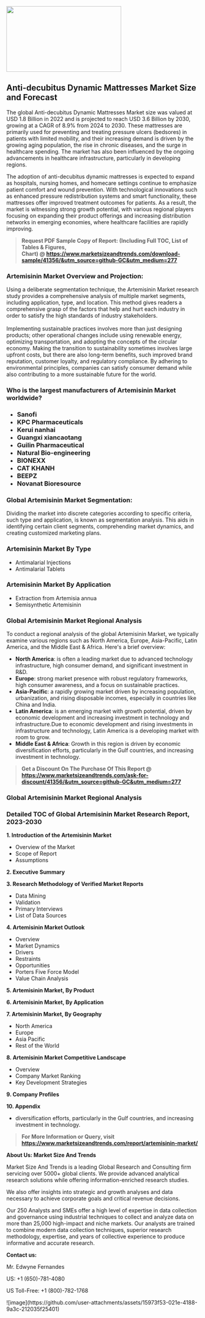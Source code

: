 <p><img class="alignnone size-medium wp-image-20088" src="https://ffe5etoiles.com/wp-content/uploads/2024/12/MST1-300x171.png" alt="" width="300" height="171" /></p><h2>Anti-decubitus Dynamic Mattresses Market Size and Forecast</h2><p>The global Anti-decubitus Dynamic Mattresses Market size was valued at USD 1.8 Billion in 2022 and is projected to reach USD 3.6 Billion by 2030, growing at a CAGR of 8.9% from 2024 to 2030. These mattresses are primarily used for preventing and treating pressure ulcers (bedsores) in patients with limited mobility, and their increasing demand is driven by the growing aging population, the rise in chronic diseases, and the surge in healthcare spending. The market has also been influenced by the ongoing advancements in healthcare infrastructure, particularly in developing regions.</p><p>The adoption of anti-decubitus dynamic mattresses is expected to expand as hospitals, nursing homes, and homecare settings continue to emphasize patient comfort and wound prevention. With technological innovations such as enhanced pressure redistribution systems and smart functionality, these mattresses offer improved treatment outcomes for patients. As a result, the market is witnessing strong growth potential, with various regional players focusing on expanding their product offerings and increasing distribution networks in emerging economies, where healthcare facilities are rapidly improving.</p></p><blockquote id="" class=""><strong>Request PDF Sample Copy of Report: (Including Full TOC, List of Tables &amp; Figures, Chart)&nbsp;@&nbsp;<strong><a href="https://www.marketsizeandtrends.com/download-sample/41356/&utm_source=github-GC&utm_medium=277" target="_blank">https://www.marketsizeandtrends.com/download-sample/41356/&utm_source=github-GC&utm_medium=277</a></strong></strong></blockquote><h3 id="" class="">Artemisinin Market&nbsp;Overview and Projection:</h3><p id="" class="">Using a deliberate segmentation technique, the Artemisinin Market research study provides a comprehensive analysis of multiple market segments, including application, type, and location. This method gives readers a comprehensive grasp of the factors that help and hurt each industry in order to satisfy the high standards of industry stakeholders. <br /> <br />Implementing sustainable practices involves more than just designing products; other operational changes include using renewable energy, optimizing transportation, and adopting the concepts of the circular economy. Making the transition to sustainability sometimes involves large upfront costs, but there are also long-term benefits, such improved brand reputation, customer loyalty, and regulatory compliance. By adhering to environmental principles, companies can satisfy consumer demand while also contributing to a more sustainable future for the world.</p><h3 id="" class="">Who is the largest manufacturers of&nbsp;Artemisinin Market worldwide?</h3><h3 class=""><p><ul><li>Sanofi </li><li> KPC Pharmaceuticals </li><li> Kerui nanhai </li><li> Guangxi xiancaotang </li><li> Guilin Pharmaceutical </li><li> Natural Bio-engineering </li><li> BIONEXX </li><li> CAT KHANH </li><li> BEEPZ </li><li> Novanat Bioresource</li></ul></p></h3><h3 id="" class="">Global&nbsp;Artemisinin Market Segmentation:</h3><p id="" class="">Dividing the market into discrete categories according to specific criteria, such type and application, is known as segmentation analysis. This aids in identifying certain client segments, comprehending market dynamics, and creating customized marketing plans.</p><h3 id="" class="">Artemisinin Market&nbsp;By Type</h3><p><p><ul><li>Antimalarial Injections </li><li> Antimalarial Tablets</p></li></ul></p></p><h3 id="" class="">Artemisinin Market&nbsp;By Application</h3><p class=""><p><ul><li>Extraction from Artemisia annua </li><li> Semisynthetic Artemisinin</li></ul></p></p><h3 id="" class="">Global Artemisinin Market Regional Analysis</h3><p id="" class="">To conduct a regional analysis of the global Artemisinin Market, we typically examine various regions such as North America, Europe, Asia-Pacific, Latin America, and the Middle East &amp; Africa. Here's a brief overview:</p><ul><li><strong>North America</strong>: is often a leading market due to advanced technology infrastructure, high consumer demand, and significant investment in R&amp;D.</li><li><strong>Europe</strong>: strong market presence with robust regulatory frameworks, high consumer awareness, and a focus on sustainable practices.</li><li><strong>Asia-Pacific</strong>: a rapidly growing market driven by increasing population, urbanization, and rising disposable incomes, especially in countries like China and India.</li><li><strong>Latin America</strong>: is an emerging market with growth potential, driven by economic development and increasing investment in technology and infrastructure.Due to economic development and rising investments in infrastructure and technology, Latin America is a developing market with room to grow.</li><li><strong>Middle East &amp; Africa</strong>: Growth in this region is driven by economic diversification efforts, particularly in the Gulf countries, and increasing investment in technology.</li></ul><blockquote id="" class=""><strong>Get a Discount On The Purchase Of This Report @ <strong><a href="https://www.marketsizeandtrends.com/ask-for-discount/41356/&utm_source=github-GC&utm_medium=277" target="_blank">https://www.marketsizeandtrends.com/ask-for-discount/41356/&utm_source=github-GC&utm_medium=277</a></strong></strong></blockquote><h3 id="" class="">Global Artemisinin Market Regional Analysis</h3><h3 id="" class="">Detailed TOC of Global Artemisinin Market Research Report, 2023-2030</h3><p id="" class=""><strong>1. Introduction of the Artemisinin Market</strong></p><ul><li>Overview of the Market</li><li>Scope of Report</li><li>Assumptions</li></ul><p id="" class=""><strong>2. Executive Summary</strong></p><p id="" class=""><strong>3. Research Methodology of Verified Market Reports</strong></p><ul><li>Data Mining</li><li>Validation</li><li>Primary Interviews</li><li>List of Data Sources</li></ul><p id="" class=""><strong>4. Artemisinin Market Outlook</strong></p><ul><li>Overview</li><li>Market Dynamics</li><li>Drivers</li><li>Restraints</li><li>Opportunities</li><li>Porters Five Force Model</li><li>Value Chain Analysis</li></ul><p id="" class=""><strong>5. Artemisinin Market, By Product</strong></p><p id="" class=""><strong>6. Artemisinin Market, By Application</strong></p><p id="" class=""><strong>7. Artemisinin Market, By Geography</strong></p><ul><li>North America</li><li>Europe</li><li>Asia Pacific</li><li>Rest of the World</li></ul><p id="" class=""><strong>8. Artemisinin Market Competitive Landscape</strong></p><ul><li>Overview</li><li>Company Market Ranking</li><li>Key Development Strategies</li></ul><p id="" class=""><strong>9. Company Profiles</strong></p><p id="" class=""><strong>10. Appendix</strong></p><ul><li>diversification efforts, particularly in the Gulf countries, and increasing investment in technology.</li></ul><blockquote id="" class=""><strong>For More Information or Query, visit <strong><strong><a href="https://www.marketsizeandtrends.com/report/artemisinin-market/" target="_blank">https://www.marketsizeandtrends.com/report/artemisinin-market/</a></strong></strong></strong></blockquote><p id="" class=""><strong>About Us: Market Size And Trends</strong></p><p id="" class="">Market Size And Trends is a leading Global Research and Consulting firm servicing over 5000+ global clients. We provide advanced analytical research solutions while offering information-enriched research studies.</p><p id="" class="">We also offer insights into strategic and growth analyses and data necessary to achieve corporate goals and critical revenue decisions.</p><p id="" class="">Our 250 Analysts and SMEs offer a high level of expertise in data collection and governance using industrial techniques to collect and analyze data on more than 25,000 high-impact and niche markets. Our analysts are trained to combine modern data collection techniques, superior research methodology, expertise, and years of collective experience to produce informative and accurate research.</p><p id="" class=""><strong>Contact us:</strong></p><p id="" class="">Mr. Edwyne Fernandes</p><p id="" class="">US: +1 (650)-781-4080</p><p id="" class="">US Toll-Free: +1 (800)-782-1768</p>
![image](https://github.com/user-attachments/assets/15973f53-021e-4188-9a3c-212035f25401)
